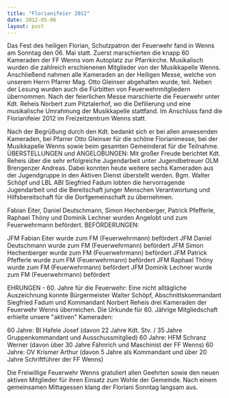 ```yaml
---
title: "Florianifeier 2012"
date: 2012-05-06
layout: post
---
```


Das Fest des heiligen Florian, Schutzpatron der Feuerwehr fand in Wenns am Sonntag den 06. Mai statt. Zuerst marschierten die knapp 60 Kameraden der FF Wenns vom Autoplatz zur Pfarrkirche. Musikalisch wurden die zahlreich erschienenen Mitglieder von der Musikkapelle Wenns. Anschließend nahmen alle Kameraden an der Heiligen Messe, welche von unserem Herrn Pfarrer Mag. Otto Gleinser abgehalten wurde, teil. Neben der Lesung wurden auch die Fürbitten von Feuerwehrmitgliedern übernommen. Nach der feierlichen Messe marschierte die Feuerwehr unter Kdt. Reheis Norbert zum Pitztalerhof, wo die Defilierung und eine musikalische Umrahmung der Musikkapelle stattfand. Im Anschluss fand die Florianifeier 2012 im Freizeitzentrum Wenns statt.

Nach der Begrüßung durch den Kdt. bedankt sich er bei allen anwesenden Kameraden, bei Pfarrer Otto Gleinser für die schöne Florianimesse, bei der Musikkapelle Wenns sowie beim gesamten Gemeinderat für die Teilnahme.
ÜBERSTELLUNGEN und ANGELOBUNGEN:
Mit großer Freude berichtet Kdt. Reheis über die sehr erfolgreiche Jugendarbeit unter Jugendbetreuer OLM Brengenzer Andreas. Dabei konnten heute weitere sechs Kameraden aus der Jugendgruppe in den Aktiven Dienst überstellt werden. Bgm. Walter Schöpf und LBL ABI Siegfried Fadum lobten die hervorragende Jugendarbeit und die Bereitschaft junger Menschen Verantwortung und Hilfsbereitschaft für die Dorfgemeinschaft zu übernehmen.

Fabian Eiter, Daniel Deutschmann, Simon Hechenberger, Patrick Pfefferle, Raphael Thöny und Dominik Lechner wurden Angelobt und zum Feuerwehrmann befördert.
BEFÖRDERUNGEN:

JFM Fabian Eiter wurde zum FM (Feuerwehrmann) befördert
JFM Daniel Deutschmann wurde zum FM (Feuerwehrmann) befördert
JFM Simon Hechenberger wurde zum FM (Feuerwehrmann) befördert
JFM Patrick Pfefferle wurde zum FM (Feuerwehrmann) befördert
JFM Raphael Thöny wurde zum FM (Feuerwehrmann) befördert
JFM Dominik Lechner wurde zum FM (Feuerwehrmann) befördert

EHRUNGEN - 60. Jahre für die Feuerwehr:
Eine nicht alltägliche Auszeichnung konnte Bürgermeister Walter Schöpf, Abschnittskommandant Siegfried Fadum und Kommandant Norbert Reheis drei Kameraden der Feuerwehr Wenns überreichen.
Die Urkunde für 60. Jährige Mitgliedschaft erhielte unsere "aktiven" Kameraden:

60 Jahre: BI Hafele Josef (davon 22 Jahre Kdt. Stv. / 35 Jahre Gruppenkommandant und Ausschussmitglied)
60 Jahre: HFM Schranz Werner (davon über 30 Jahre Fähnrich und Maschinist der FF Wenns)
60 Jahre: OV Krismer Arthur (davon 5 Jahre als Kommandant und über 20 Jahre Schriftführer der FF Wenns)

Die Freiwillige Feuerwehr Wenns gratuliert allen Geehrten sowie den neuen aktiven Mitglieder für ihren Einsatz zum Wohle der Gemeinde. Nach einem gemeinsamen Mittagessen klang der Floriani Sonntag langsam aus.